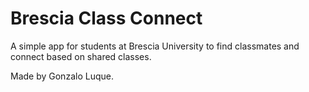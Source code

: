 # Brescia Class Connect

A simple app for students at Brescia University to find classmates and connect based on shared classes.

Made by Gonzalo Luque.

